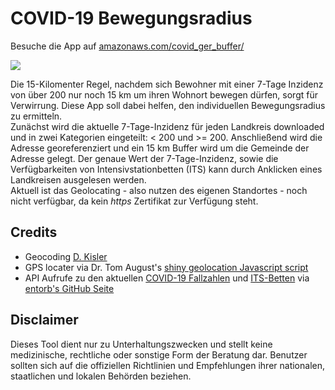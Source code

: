# COVID-19 Bewegungsradius

Besuche die App auf [amazonaws.com/covid_ger_buffer/](http://ec2-52-57-58-181.eu-central-1.compute.amazonaws.com/covid_ger_buffer/)

[<img src="https://img.br.de/70a46076-f9d8-44bd-9f5a-ede01f747bed.png?q=80&rect=0%2C0%2C7984%2C4495&w=2000" rel="BR_incidence" />](https://www.br.de/nachrichten/bayern/verwirrung-um-15-kilometer-regel-in-niederbayern,SLPUKZ4)

Die 15-Kilomenter Regel, nachdem sich Bewohner mit einer 7-Tage Inzidenz von über 200 nur noch 15 km um ihren Wohnort bewegen dürfen, sorgt für Verwirrung. Diese App soll dabei helfen, den individuellen Bewegungsradius zu ermitteln.\
Zunächst wird die aktuelle 7-Tage-Inzidenz für jeden Landkreis downloaded und in zwei Kategorien eingeteilt: < 200 und >= 200. Anschließend wird die Adresse georeferenziert und ein 15 km Buffer wird um die Gemeinde der Adresse gelegt. Der genaue Wert der 7-Tage-Inzidenz, sowie die Verfügbarkeiten von Intensivstationbetten (ITS) kann durch Anklicken eines Landkreisen ausgelesen werden.\
Aktuell ist das Geolocating - also nutzen des eigenen Standortes - noch nicht verfügbar, da kein _https_ Zertifikat zur Verfügung steht.


## Credits

* Geocoding [D. Kisler](https://datascienceplus.com/osm-nominatim-with-r-getting-locations-geo-coordinates-by-its-address/)
* GPS locater via Dr. Tom August's [shiny geolocation Javascript script](https://github.com/AugustT/shiny_geolocation) 
* API Aufrufe zu den aktuellen [COVID-19 Fallzahlen](https://services7.arcgis.com/mOBPykOjAyBO2ZKk/ArcGIS/rest/services/Covid19_RKI_Sums/FeatureServer/0/) und [ITS-Betten](https://www.divi.de/register/tagesreport) via [entorb's GitHub Seite](https://github.com/entorb/COVID-19-Coronavirus-German-Regions)


## Disclaimer
Dieses Tool dient nur zu Unterhaltungszwecken und stellt keine medizinische, rechtliche oder sonstige Form der Beratung dar. Benutzer sollten sich auf die offiziellen Richtlinien und Empfehlungen ihrer nationalen, staatlichen und lokalen Behörden beziehen.